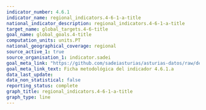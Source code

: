 ```yaml
---
indicator_number: 4.6.1
indicator_name: regional_indicators.4-6-1-a-title
national_indicator_description: regional_indicators.4-6-1-a-title
target_name: global_targets.4-6-title
goal_name: global_goals.4-title
computation_units: units.PT
national_geographical_coverage: regional
source_active_1: true
source_organisation_1: indicator.sadei
goal_meta_link: "https://github.com/sadeiasturias/asturias-datos/raw/develop/descargas/metodologia/4.6.1.a.pdf"
goal_meta_link_text: Ficha metodológica del indicador 4.6.1.a
data_last_update:  
data_non_statistical: false
reporting_status: complete
graph_title: regional_indicators.4-6-1-a-title
graph_type: line
---
```

